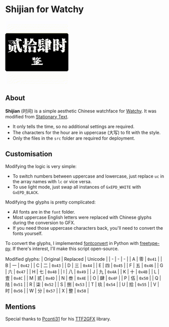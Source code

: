 # Shijian for Watchy

![Shijian screenshot](/screenshot/Shijian.gif?raw=true)

## About
**Shijian** (时间) is a simple aesthetic Chinese watchface for [Watchy](https://watchy.sqfmi.com/). It was modified from [Stationary Text](https://github.com/BraininaBowl/Stationary-Text-for-Watchy).

* It only tells the time, so no additional settings are required.
* The characters for the hour are in uppercase (大写) to fit with the style.
* Only the files in the `src` folder are required for deployment.

## Customisation
Modifying the logic is very simple:
* To switch numbers between uppercase and lowercase, just replace `uc` in the array names with `lc` or vice versa.
* To use light mode, just swap all instances of `GxEPD_WHITE` with `GxEPD_BLACK`.

Modifying the glyphs is pretty complicated:
* All fonts are in the `font` folder.
* Most uppercase English letters were replaced with Chinese glyphs during the conversion to GFX.
* If you need those uppercase characters back, you'll need to convert the fonts yourself.

To convert the glyphs, I implemented [fontconvert](https://github.com/adafruit/Adafruit-GFX-Library/tree/master/fontconvert) in Python with [freetype-py](https://pypi.org/project/freetype-py/). If there's interest, I'll make this script open-source.

Modified glyphs:
| Original | Replaced | Unicode |
| - | - | - |
| A | 零 | `0x41` |
| B | 一 | `0x42` |
| C | 二 | `0x43` |
| D | 三 | `0x44` |
| E | 四 | `0x45` |
| F | 五 | `0x46` |
| G | 六 | `0x47` |
| H | 七 | `0x48` |
| I | 八 | `0x49` |
| J | 九 | `0x4A` |
| K | 十 | `0x4B` |
| L | 壹 | `0x4C` |
| M | 贰 | `0x4D` |
| N | 叁 | `0x4E` |
| O | 肆 | `0x4F` |
| P | 伍 | `0x50` |
| Q | 陆 | `0x51` |
| R | 柒 | `0x52` |
| S | 捌 | `0x53` |
| T | 玖 | `0x54` |
| U | 拾 | `0x55` |
| V | 时 | `0x56` |
| W | 分 | `0x57` |
| X | 整 | `0x58` |

## Mentions
Special thanks to [Pconti31](https://github.com/Pconti31) for his [TTF2GFX](https://github.com/Pconti31/TTF2GFX) library.
